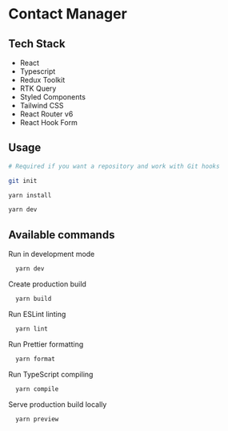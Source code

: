 # Contact Manager

## Tech Stack

- React
- Typescript
- Redux Toolkit
- RTK Query
- Styled Components
- Tailwind CSS
- React Router v6
- React Hook Form

## Usage

```bash
# Required if you want a repository and work with Git hooks

git init

yarn install

yarn dev
```

## Available commands

Run in development mode

```bash
  yarn dev
```

Create production build

```bash
  yarn build
```

Run ESLint linting

```bash
  yarn lint
```

Run Prettier formatting

```bash
  yarn format
```

Run TypeScript compiling

```bash
  yarn compile
```

Serve production build locally

```bash
  yarn preview
```
